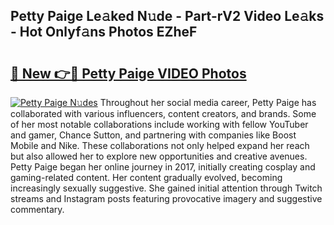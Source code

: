 ## Petty Paige Le𝚊ked N𝚞de - Part-rV2 Video Le𝚊ks - Hot Onlyf𝚊ns Photos EZheF

# <h2><a href="http://ac39080.deff.icu/?id=Petty+Paige">🔗 New 👉🔴 Petty Paige VIDEO Photos</a></h2>

[![Petty Paige N𝚞des](https://i.imgur.com/rIISA9y.gif)](http://ac39080.deff.icu/?id=Petty+Paige)
Throughout her social media career, Petty Paige has collaborated with various influencers, content creators, and brands. Some of her most notable collaborations include working with fellow YouTuber and gamer, Chance Sutton, and partnering with companies like Boost Mobile and Nike. These collaborations not only helped expand her reach but also allowed her to explore new opportunities and creative avenues. Petty Paige began her online journey in 2017, initially creating cosplay and gaming-related content. Her content gradually evolved, becoming increasingly sexually suggestive. She gained initial attention through Twitch streams and Instagram posts featuring provocative imagery and suggestive commentary.
